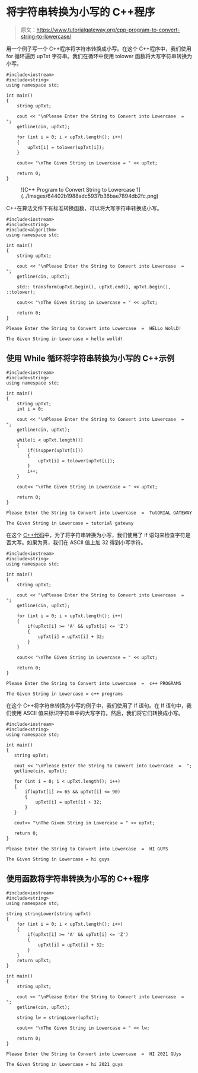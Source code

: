 # 将字符串转换为小写的 C++程序

> 原文：<https://www.tutorialgateway.org/cpp-program-to-convert-string-to-lowercase/>

用一个例子写一个 C++程序将字符串转换成小写。在这个 C++程序中，我们使用 for 循环遍历 upTxt 字符串。我们在循环中使用 tolower 函数将大写字符串转换为小写。

```
#include<iostream>
#include<string>
using namespace std;

int main()
{
	string upTxt;

	cout << "\nPlease Enter the String to Convert into Lowercase  =  ";
	getline(cin, upTxt);

	for (int i = 0; i < upTxt.length(); i++)
  	{
  		upTxt[i] = tolower(upTxt[i]);
  	}

	cout<< "\nThe Given String in Lowercase = " << upTxt;

 	return 0;
}
```

<figure class="wp-block-image size-large">![C++ Program to Convert String to Lowercase 1](../Images/64402b1988adc5937b36bae7894db2fc.png)</figure>

C++在算法文件下有标准转换函数，可以将大写字符串转换成小写。

```
#include<iostream>
#include<string>
#include<algorithm>
using namespace std;

int main()
{
	string upTxt;

	cout << "\nPlease Enter the String to Convert into Lowercase  =  ";
	getline(cin, upTxt);

	std:: transform(upTxt.begin(), upTxt.end(), upTxt.begin(), ::tolower);

	cout<< "\nThe Given String in Lowercase = " << upTxt;

 	return 0;
}
```

```
Please Enter the String to Convert into Lowercase  =  HELLo WolLD!

The Given String in Lowercase = hello wolld!
```

## 使用 While 循环将字符串转换为小写的 C++示例

```
#include<iostream>
#include<string>
using namespace std;

int main()
{
	string upTxt;
	int i = 0; 

	cout << "\nPlease Enter the String to Convert into Lowercase  =  ";
	getline(cin, upTxt);

	while(i < upTxt.length())
  	{
  		if(isupper(upTxt[i]))
  		{
  			upTxt[i] = tolower(upTxt[i]);
		}
  		i++;
  	}

	cout<< "\nThe Given String in Lowercase = " << upTxt;

 	return 0;
}
```

```
Please Enter the String to Convert into Lowercase  =  TutORIAL GATEWAY

The Given String in Lowercase = tutorial gateway
```

在这个 [C++代码](https://www.tutorialgateway.org/cpp-programs/)中，为了将字符串转换为小写，我们使用了 if 语句来检查字符是否大写。如果为真，我们在 ASCII 值上加 32 得到小写字符。

```
#include<iostream>
#include<string>
using namespace std;

int main()
{
	string upTxt;

	cout << "\nPlease Enter the String to Convert into Lowercase  =  ";
	getline(cin, upTxt);

	for (int i = 0; i < upTxt.length(); i++)
  	{
  		if(upTxt[i] >= 'A' && upTxt[i] <= 'Z')
  		{
  			upTxt[i] = upTxt[i] + 32;
		}
  	}

	cout<< "\nThe Given String in Lowercase = " << upTxt;

 	return 0;
}
```

```
Please Enter the String to Convert into Lowercase  =  c++ PROGRAMS

The Given String in Lowercase = c++ programs
```

在这个 C++将字符串转换为小写的例子中，我们使用了 If 语句。在 If 语句中，我们使用 ASCII 值来标识字符串中的大写字符。然后，我们将它们转换成小写。

 ```
#include<iostream>
#include<string>
using namespace std;

int main()
{
	string upTxt;

	cout << "\nPlease Enter the String to Convert into Lowercase  =  ";
	getline(cin, upTxt);

	for (int i = 0; i < upTxt.length(); i++)
  	{
  		if(upTxt[i] >= 65 && upTxt[i] <= 90)
  		{
  			upTxt[i] = upTxt[i] + 32;
		}
  	}

	cout<< "\nThe Given String in Lowercase = " << upTxt;

 	return 0;
}
```

```
Please Enter the String to Convert into Lowercase  =  HI GUYS

The Given String in Lowercase = hi guys
```

## 使用函数将字符串转换为小写的 C++程序

```
#include<iostream>
#include<string>
using namespace std;

string stringLower(string upTxt)
{
	for (int i = 0; i < upTxt.length(); i++)
  	{
  		if(upTxt[i] >= 'A' && upTxt[i] <= 'Z')
  		{
  			upTxt[i] = upTxt[i] + 32;
		}
  	}
  	return upTxt;
}

int main()
{
	string upTxt;

	cout << "\nPlease Enter the String to Convert into Lowercase  =  ";
	getline(cin, upTxt);

	string lw = stringLower(upTxt);

	cout<< "\nThe Given String in Lowercase = " << lw;

 	return 0;
}
```

```
Please Enter the String to Convert into Lowercase  =  HI 2021 GUys

The Given String in Lowercase = hi 2021 guys
```
